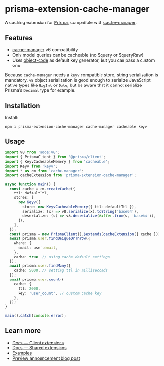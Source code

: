 # prisma-extension-cache-manager

A caching extension for [Prisma](https://www.prisma.io/), compatible with [cache-manager](https://www.npmjs.com/package/cache-manager).

## Features

- [cache-manager](https://www.npmjs.com/package/cache-manager) v6 compatibility
- Only model queries can be cacheable (no $query or $queryRaw)
- Uses [object-code](https://www.npmjs.com/package/object-code) as default key generator, but you can pass a custom one

Because `cache-manager` needs a `keyv` compatible store, string serialization is mandatory.
`v8` object serialization is good enough to serialize JavaScript native types like `BigInt` or `Date`,
but be aware that it cannot serialize Prisma's `Decimal` type for example.

## Installation

Install:

```
npm i prisma-extension-cache-manager cache-manager cacheable keyv
```

## Usage

```typescript
import v8 from 'node:v8';
import { PrismaClient } from '@prisma/client';
import { KeyvCacheableMemory } from 'cacheable';
import Keyv from 'keyv';
import * as cm from 'cache-manager';
import cacheExtension from 'prisma-extension-cache-manager';

async function main() {
  const cache = cm.createCache({
    ttl: defaultTtl,
    stores: [
      new Keyv({
        store: new KeyvCacheableMemory({ ttl: defaultTtl }),
        serialize: (x) => v8.serialize(x).toString('base64'),
        deserialize: (s) => v8.deserialize(Buffer.from(s, 'base64')),
      }),
    ],
  });
  const prisma = new PrismaClient().$extends(cacheExtension({ cache }));
  await prisma.user.findUniqueOrThrow({
    where: {
      email: user.email,
    },
    cache: true, // using cache default settings
  });
  await prisma.user.findMany({
    cache: 5000, // setting ttl in milliseconds
  });
  await prisma.user.count({
    cache: {
      ttl: 2000,
      key: 'user_count', // custom cache key
    },
  });
}

main().catch(console.error);
```

## Learn more

- [Docs — Client extensions](https://www.prisma.io/docs/concepts/components/prisma-client/client-extensions)
- [Docs — Shared extensions](https://www.prisma.io/docs/concepts/components/prisma-client/client-extensions/shared-extensions)
- [Examples](https://github.com/prisma/prisma-client-extensions/tree/main)
- [Preview announcement blog post](https://www.prisma.io/blog/client-extensions-preview-8t3w27xkrxxn#introduction)
